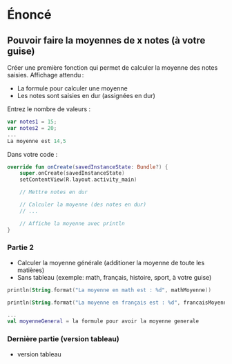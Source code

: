 # Énoncé 

## Pouvoir faire la moyennes de x notes (à votre guise)

Créer une première fonction qui permet de calculer la moyenne des notes saisies. Affichage attendu : 

- La formule pour calculer une moyenne
- Les notes sont saisies en dur (assignées en dur)

Entrez le nombre de valeurs :  

```kt
var notes1 = 15;
var notes2 = 20;
...
La moyenne est 14,5 
```

Dans votre code :

```kt
override fun onCreate(savedInstanceState: Bundle?) {
    super.onCreate(savedInstanceState)
    setContentView(R.layout.activity_main)

    // Mettre notes en dur

    // Calculer la moyenne (des notes en dur)
    // ...

    // Affiche la moyenne avec println
}
```

### Partie 2
- Calculer la moyenne générale (additioner la moyenne de toute les matières)
- Sans tableau (exemple: math, français, histoire, sport, à votre guise)

```kt
println(String.format("La moyenne en math est : %d", mathMoyenne))

println(String.format("La moyenne en français est : %d", francaisMoyenne))

...
val moyenneGeneral = la formule pour avoir la moyenne generale
```

### Dernière partie (version tableau)
- version tableau
